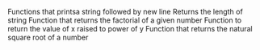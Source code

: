 Functions that printsa string followed by new line
Returns the length of string
Function that returns the factorial of a given number
Function to return the value of x raised to power of y
Function that returns the natural square root of a number
